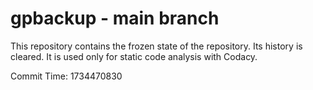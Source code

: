 # gpbackup - main branch

This repository contains the frozen state of the repository.
Its history is cleared. It is used only for static code
analysis with Codacy.

Commit Time: 1734470830